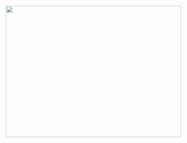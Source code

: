 
<p align="center">
<img src="https://media2.giphy.com/media/citBl9yPwnUOs/giphy.gif" width="480" height="360" frameBorder="0"></p>

<!--
**domludera/domludera** is a ✨ _special_ ✨ repository because its `README.md` (this file) appears on your GitHub profile.

Here are some ideas to get you started:

- 🔭 I’m currently working on ...
- 🌱 I’m currently learning ...
- 👯 I’m looking to collaborate on ...
- 🤔 I’m looking for help with ...
- 💬 Ask me about ...
- 📫 How to reach me: ...
- 😄 Pronouns: ...
- ⚡ Fun fact: ...
-->


